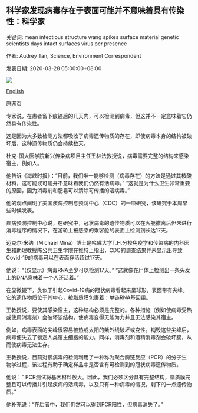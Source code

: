 ## 科学家发现病毒存在于表面可能并不意味着具有传染性：科学家

关键词: mean infectious structure wang spikes surface material genetic scientists days intact surfaces virus pcr presence

作者: Audrey Tan, Science, Environment Correspondent

发表日期: 2020-03-28 05:00:00+08:00

![](https://www.straitstimes.com/sites/default/files/media-brightcove/6145110233001.jpg)

[English](Presence%20of%20virus%20on%20surfaces%20may%20not%20mean%20it%20is%20infectious%3A%20Scientists.md)

[原网页](https://www.straitstimes.com/singapore/health/cant-touch-this)

专家说，在患者留下痕迹后的几天内，可以检测到病毒，但这并不一定意味着它仍然具有传染性。

这是因为大多数检测方法都吸收了病毒遗传物质的存在，即使病毒本身的结构被破坏后，这种遗传物质仍会持续数天。

杜克-国大医学院新兴传染病项目主任王林法教授说，病毒需要完整的结构来感染宿主，例如人。

他告诉《海峡时报》：“目前，我们唯一能够检测（病毒存在）的方法是通过其核酸材料，这可能或可能并不意味着我们仍然有活病毒。” “这就是为什么卫生非常重要的原因，因为消毒剂和肥皂可以清除可传播的活病毒。”

他的观点阐明了美国疾病控制与预防中心（CDC）的一项研究，该研究于本周早些时候发表。

疾病预防控制中心说，在研究中，冠状病毒的遗传物质可以在客舱撤离后但未进行消毒程序的情况下，在游轮上被感染的乘客舱的表面上检测到长达17天。

迈克尔·米纳（Michael Mina）博士是哈佛大学T.H.分校免疫学和传染病的内科医生和助理教授陈公共卫生学院在推特上指出，CDC的调查结果并未显示出导致Covid-19的病毒可以在表面存活超过17天。

他说：“（仅显示）病毒RNA至少可以检测17天。” “这就像在尸体上检测出一条头发上的DNA意味着一个人还活着。”

在显微镜下，类似于引起Covid-19病的冠状病毒看起来呈球形，表面带有尖峰。它的遗传物质位于其中心，被脂质膜包裹着：单链RNA基因组。

王教授说，要使其感染宿主，这种结构必须是完整的。各种措施（例如使病毒受热或使用消毒剂）会破坏该结构，使病毒变得无能为力并且无法感染其宿主。

例如，病毒表面的尖峰很容易被热或太阳的紫外线破坏或变性。销毁这些尖峰后，病毒便失去了锁定人类宿主细胞的能力。同样，消毒剂和酒精消毒剂会破坏膜，从而使病毒无法生存。

王教授说，目前对该病毒的检测利用了一种称为聚合酶链反应（PCR）的分子生物学过程，该过程有助于确定样品中是否含有可检测到的冠状病毒遗传物质。

他说：“ PCR测试将基因材料放大。因此，我们必须区分具有完整结构，脂质膜完整且可以传播并引起疾病的活病毒，以及只有一种病毒的情况。剩下的一点遗传物质。”

他补充说：“在后者中，我们仍然可以得到PCR阳性，但病毒消失了。”